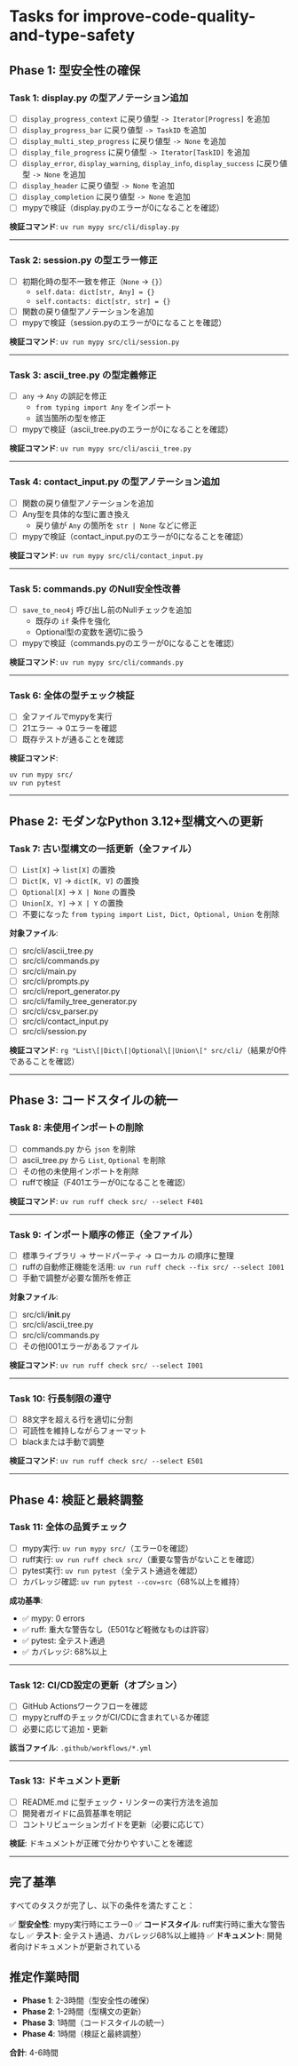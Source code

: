 # Tasks for improve-code-quality-and-type-safety

## Phase 1: 型安全性の確保

### Task 1: display.py の型アノテーション追加
- [ ] `display_progress_context` に戻り値型 `-> Iterator[Progress]` を追加
- [ ] `display_progress_bar` に戻り値型 `-> TaskID` を追加
- [ ] `display_multi_step_progress` に戻り値型 `-> None` を追加
- [ ] `display_file_progress` に戻り値型 `-> Iterator[TaskID]` を追加
- [ ] `display_error`, `display_warning`, `display_info`, `display_success` に戻り値型 `-> None` を追加
- [ ] `display_header` に戻り値型 `-> None` を追加
- [ ] `display_completion` に戻り値型 `-> None` を追加
- [ ] mypyで検証（display.pyのエラーが0になることを確認）

**検証コマンド**: `uv run mypy src/cli/display.py`

---

### Task 2: session.py の型エラー修正
- [ ] 初期化時の型不一致を修正（`None` → `{}`）
  - `self.data: dict[str, Any] = {}`
  - `self.contacts: dict[str, str] = {}`
- [ ] 関数の戻り値型アノテーションを追加
- [ ] mypyで検証（session.pyのエラーが0になることを確認）

**検証コマンド**: `uv run mypy src/cli/session.py`

---

### Task 3: ascii_tree.py の型定義修正
- [ ] `any` → `Any` の誤記を修正
  - `from typing import Any` をインポート
  - 該当箇所の型を修正
- [ ] mypyで検証（ascii_tree.pyのエラーが0になることを確認）

**検証コマンド**: `uv run mypy src/cli/ascii_tree.py`

---

### Task 4: contact_input.py の型アノテーション追加
- [ ] 関数の戻り値型アノテーションを追加
- [ ] Any型を具体的な型に置き換え
  - 戻り値が `Any` の箇所を `str | None` などに修正
- [ ] mypyで検証（contact_input.pyのエラーが0になることを確認）

**検証コマンド**: `uv run mypy src/cli/contact_input.py`

---

### Task 5: commands.py のNull安全性改善
- [ ] `save_to_neo4j` 呼び出し前のNullチェックを追加
  - 既存の `if` 条件を強化
  - Optional型の変数を適切に扱う
- [ ] mypyで検証（commands.pyのエラーが0になることを確認）

**検証コマンド**: `uv run mypy src/cli/commands.py`

---

### Task 6: 全体の型チェック検証
- [ ] 全ファイルでmypyを実行
- [ ] 21エラー → 0エラーを確認
- [ ] 既存テストが通ることを確認

**検証コマンド**:
```bash
uv run mypy src/
uv run pytest
```

---

## Phase 2: モダンなPython 3.12+型構文への更新

### Task 7: 古い型構文の一括更新（全ファイル）
- [ ] `List[X]` → `list[X]` の置換
- [ ] `Dict[K, V]` → `dict[K, V]` の置換
- [ ] `Optional[X]` → `X | None` の置換
- [ ] `Union[X, Y]` → `X | Y` の置換
- [ ] 不要になった `from typing import List, Dict, Optional, Union` を削除

**対象ファイル**:
- [ ] src/cli/ascii_tree.py
- [ ] src/cli/commands.py
- [ ] src/cli/main.py
- [ ] src/cli/prompts.py
- [ ] src/cli/report_generator.py
- [ ] src/cli/family_tree_generator.py
- [ ] src/cli/csv_parser.py
- [ ] src/cli/contact_input.py
- [ ] src/cli/session.py

**検証コマンド**: `rg "List\[|Dict\[|Optional\[|Union\[" src/cli/`（結果が0件であることを確認）

---

## Phase 3: コードスタイルの統一

### Task 8: 未使用インポートの削除
- [ ] commands.py から `json` を削除
- [ ] ascii_tree.py から `List`, `Optional` を削除
- [ ] その他の未使用インポートを削除
- [ ] ruffで検証（F401エラーが0になることを確認）

**検証コマンド**: `uv run ruff check src/ --select F401`

---

### Task 9: インポート順序の修正（全ファイル）
- [ ] 標準ライブラリ → サードパーティ → ローカル の順序に整理
- [ ] ruffの自動修正機能を活用: `uv run ruff check --fix src/ --select I001`
- [ ] 手動で調整が必要な箇所を修正

**対象ファイル**:
- [ ] src/cli/__init__.py
- [ ] src/cli/ascii_tree.py
- [ ] src/cli/commands.py
- [ ] その他I001エラーがあるファイル

**検証コマンド**: `uv run ruff check src/ --select I001`

---

### Task 10: 行長制限の遵守
- [ ] 88文字を超える行を適切に分割
- [ ] 可読性を維持しながらフォーマット
- [ ] blackまたは手動で調整

**検証コマンド**: `uv run ruff check src/ --select E501`

---

## Phase 4: 検証と最終調整

### Task 11: 全体の品質チェック
- [ ] mypy実行: `uv run mypy src/`（エラー0を確認）
- [ ] ruff実行: `uv run ruff check src/`（重要な警告がないことを確認）
- [ ] pytest実行: `uv run pytest`（全テスト通過を確認）
- [ ] カバレッジ確認: `uv run pytest --cov=src`（68%以上を維持）

**成功基準**:
- ✅ mypy: 0 errors
- ✅ ruff: 重大な警告なし（E501など軽微なものは許容）
- ✅ pytest: 全テスト通過
- ✅ カバレッジ: 68%以上

---

### Task 12: CI/CD設定の更新（オプション）
- [ ] GitHub Actionsワークフローを確認
- [ ] mypyとruffのチェックがCI/CDに含まれているか確認
- [ ] 必要に応じて追加・更新

**該当ファイル**: `.github/workflows/*.yml`

---

### Task 13: ドキュメント更新
- [ ] README.md に型チェック・リンターの実行方法を追加
- [ ] 開発者ガイドに品質基準を明記
- [ ] コントリビューションガイドを更新（必要に応じて）

**検証**: ドキュメントが正確で分かりやすいことを確認

---

## 完了基準

すべてのタスクが完了し、以下の条件を満たすこと：

✅ **型安全性**: mypy実行時にエラー0
✅ **コードスタイル**: ruff実行時に重大な警告なし
✅ **テスト**: 全テスト通過、カバレッジ68%以上維持
✅ **ドキュメント**: 開発者向けドキュメントが更新されている

## 推定作業時間

- **Phase 1**: 2-3時間（型安全性の確保）
- **Phase 2**: 1-2時間（型構文の更新）
- **Phase 3**: 1時間（コードスタイルの統一）
- **Phase 4**: 1時間（検証と最終調整）

**合計**: 4-6時間

